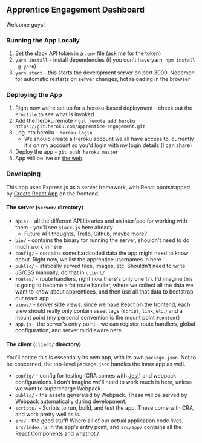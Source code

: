 ## Apprentice Engagement Dashboard

Welcome guys!

### Running the App Locally
1. Set the slack API token in a `.env` file (ask me for the token)
2. `yarn install` - install dependencies (if you don't have yarn, `npm install -g yarn`)
3. `yarn start` - this starts the development server on port 3000. Nodemon for automatic restarts on server changes, hot reloading in the browser

### Deploying the App
1. Right now we're set up for a heroku-based deployment - check out the `Procfile` to see what is invoked
2. Add the heroku remote - `git remote add heroku https://git.heroku.com/apprentice-engagement.git`
3. Log into heroku - `heroku login`
    - We should create a Heroku account we all have access to, currently it's on my account so you'd login with my login details (I can share)
4. Deploy the app - `git push heroku master`
5. App will be live on [the web](http://apprentice-engagement.herokuapp.com/).

### Developing
This app uses Express.js as a server framework, with React bootstrapped by [Create React App](https://github.com/facebookincubator/create-react-app) on the frontend.

#### The server (`server/` directory)
* `apis/` - all the different API libraries and an interface for working with them - you'll see `slack.js` here already
    - Future API thoughts, Trello, Github, maybe more?
* `bin/` - contains the binary for running the server, shouldn't need to do much work in here
* `config/` - contains some hardcoded data the app might need to know about. Right now, we list the apprentice usernames in here
* `public/` - statically served files, images, etc. Shouldn't need to write JS/CSS manually, do that in `client/`
* `routes/` - route handlers, right now there's only one (`/`). I'd imagine this is going to become a fat route handler, where we collect all the data we want to know about apprentices, and then use all that data to bootstrap our react app.
* `views/`  - server side views: since we have React on the frontend, each view should really only contain asset tags (`script`, `link`, etc.) and a mount point (my personal convention is the mount point `#content`)
* `app.js` - the server's entry point - we can register route handlers, global configuration, and server middleware here


#### The client (`client/` directory)
You'll notice this is essentially its own app, with its own `package.json`. Not to be concerned, the top-level `package.json` handles the inner app as well.

* `config/` - config for testing (CRA comes with [Jest](https://github.com/facebook/jest)) and webpack configurations. I don't imagine we'll need to work much in here, unless we want to supercharge Webpack.
* `public/` - the assets generated by Webpack. These will be served by Webpack automatically during development.
* `scripts/` - Scripts to run, build, and test the app. These come with CRA, and work pretty well as is.
* `src/` - the good stuff! Where all of our actual application code lives. `src/index.js` in the app's entry point, and `src/app/` contains all the React Components and whatnot./





